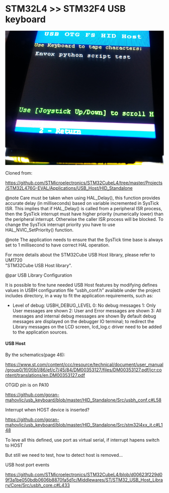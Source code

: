 # STM32L4 >> STM32F4 USB keyboard

![Working on STM32L4](documentation/pic/keyboard_test.png)

Cloned from:

https://github.com/STMicroelectronics/STM32CubeL4/tree/master/Projects/STM32L476G-EVAL/Applications/USB_Host/HID_Standalone

@note Care must be taken when using HAL_Delay(), this function provides accurate delay (in milliseconds)
      based on variable incremented in SysTick ISR. This implies that if HAL_Delay() is called from
      a peripheral ISR process, then the SysTick interrupt must have higher priority (numerically lower)
      than the peripheral interrupt. Otherwise the caller ISR process will be blocked.
      To change the SysTick interrupt priority you have to use HAL_NVIC_SetPriority() function.
      
@note The application needs to ensure that the SysTick time base is always set to 1 millisecond
      to have correct HAL operation.

For more details about the STM32Cube USB Host library, please refer to UM1720  
"STM32Cube USB Host library".


@par USB Library Configuration

It is possible to fine tune needed USB Host features by modifying defines values in USBH configuration
file “usbh_conf.h” available under the project includes directory, in a way to fit the application
requirements, such as:
- Level of debug: USBH_DEBUG_LEVEL
                  0: No debug messages
                  1: Only User messages are shown
                  2: User and Error messages are shown
                  3: All messages and internal debug messages are shown
   By default debug messages are displayed on the debugger IO terminal; to redirect the Library
   messages on the LCD screen, lcd_log.c driver need to be added to the application sources.

#### USB Host

By the schematics(page 46):
  
https://www.st.com/content/ccc/resource/technical/document/user_manual/group0/1f/0f/b1/86/ef/c7/45/84/DM00353127/files/DM00353127.pdf/jcr:content/translations/en.DM00353127.pdf
  
OTGID pin is on PA10

https://github.com/goran-mahovlic/usb_keyboard/blob/master/HID_Standalone/Src/usbh_conf.c#L58

Interrupt when HOST device is inserted?

https://github.com/goran-mahovlic/usb_keyboard/blob/master/HID_Standalone/Src/stm32l4xx_it.c#L148

To leve all this defined, use port as virtual serial, if interrupt hapens switch to HOST

But still we need to test, how to detect host is removed...

USB host port events

https://github.com/STMicroelectronics/STM32CubeL4/blob/d00623f229d09f3a1be050bdb0606b8870fa5d1c/Middlewares/ST/STM32_USB_Host_Library/Core/Src/usbh_core.c#L433

